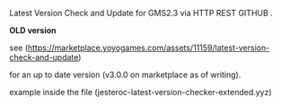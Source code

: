 Latest Version Check and Update for GMS2.3
via
HTTP REST GITHUB .

**OLD version**

see (https://marketplace.yoyogames.com/assets/11159/latest-version-check-and-update) 

for an up to date version (v3.0.0 on marketplace as of writing).


example inside the file (jesteroc-latest-version-checker-extended.yyz)



